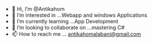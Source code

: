 - 👋 Hi, I’m @Antikahom
- 👀 I’m interested in ...Webapp and windows Applications
- 🌱 I’m currently learning ...App Development
- 💞️ I’m looking to collaborate on ...mastering  C#
- 📫 How to reach me ... antikahomalabani@gmail.com

<!---
Antikahom/Antikahom is a ✨ special ✨ repository because its `README.md` (this file) appears on your GitHub profile.
You can click the Preview link to take a look at your changes.
--->
